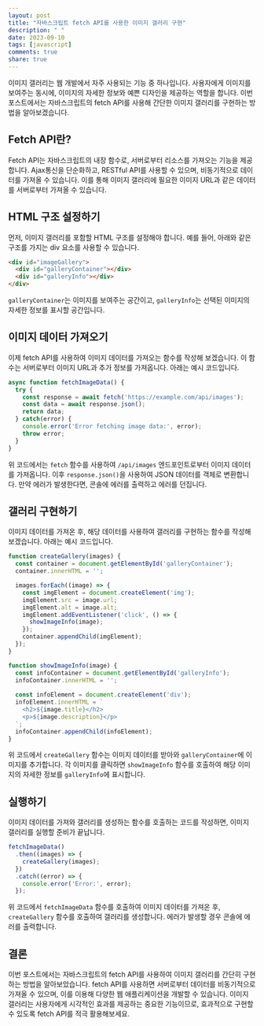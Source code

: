 ```yaml
---
layout: post
title: "자바스크립트 fetch API를 사용한 이미지 갤러리 구현"
description: " "
date: 2023-09-10
tags: [javascript]
comments: true
share: true
---
```


이미지 갤러리는 웹 개발에서 자주 사용되는 기능 중 하나입니다. 사용자에게 이미지를 보여주는 동시에, 이미지의 자세한 정보와 예쁜 디자인을 제공하는 역할을 합니다. 이번 포스트에서는 자바스크립트의 fetch API를 사용해 간단한 이미지 갤러리를 구현하는 방법을 알아보겠습니다.

## Fetch API란?

Fetch API는 자바스크립트의 내장 함수로, 서버로부터 리소스를 가져오는 기능을 제공합니다. Ajax통신을 단순화하고, RESTful API를 사용할 수 있으며, 비동기적으로 데이터를 가져올 수 있습니다. 이를 통해 이미지 갤러리에 필요한 이미지 URL과 같은 데이터를 서버로부터 가져올 수 있습니다.

## HTML 구조 설정하기

먼저, 이미지 갤러리를 포함할 HTML 구조를 설정해야 합니다. 예를 들어, 아래와 같은 구조를 가지는 div 요소를 사용할 수 있습니다.

```html
<div id="imageGallery">
  <div id="galleryContainer"></div>
  <div id="galleryInfo"></div>
</div>
```

`galleryContainer`는 이미지를 보여주는 공간이고, `galleryInfo`는 선택된 이미지의 자세한 정보를 표시할 공간입니다.

## 이미지 데이터 가져오기

이제 fetch API를 사용하여 이미지 데이터를 가져오는 함수를 작성해 보겠습니다. 이 함수는 서버로부터 이미지 URL과 추가 정보를 가져옵니다. 아래는 예시 코드입니다.

```javascript
async function fetchImageData() {
  try {
    const response = await fetch('https://example.com/api/images');
    const data = await response.json();
    return data;
  } catch(error) {
    console.error('Error fetching image data:', error);
    throw error;
  }
}
```

위 코드에서는 `fetch` 함수를 사용하여 `/api/images` 엔드포인트로부터 이미지 데이터를 가져옵니다. 이후 `response.json()`을 사용하여 JSON 데이터를 객체로 변환합니다. 만약 에러가 발생한다면, 콘솔에 에러를 출력하고 에러를 던집니다.

## 갤러리 구현하기

이미지 데이터를 가져온 후, 해당 데이터를 사용하여 갤러리를 구현하는 함수를 작성해 보겠습니다. 아래는 예시 코드입니다.

```javascript
function createGallery(images) {
  const container = document.getElementById('galleryContainer');
  container.innerHTML = '';

  images.forEach((image) => {
    const imgElement = document.createElement('img');
    imgElement.src = image.url;
    imgElement.alt = image.alt;
    imgElement.addEventListener('click', () => {
      showImageInfo(image);
    });
    container.appendChild(imgElement);
  });
}

function showImageInfo(image) {
  const infoContainer = document.getElementById('galleryInfo');
  infoContainer.innerHTML = '';
  
  const infoElement = document.createElement('div');
  infoElement.innerHTML = `
    <h2>${image.title}</h2>
    <p>${image.description}</p>
  `;
  infoContainer.appendChild(infoElement);
}
```

위 코드에서 `createGallery` 함수는 이미지 데이터를 받아와 `galleryContainer`에 이미지를 추가합니다. 각 이미지를 클릭하면 `showImageInfo` 함수를 호출하여 해당 이미지의 자세한 정보를 `galleryInfo`에 표시합니다.

## 실행하기

이미지 데이터를 가져와 갤러리를 생성하는 함수를 호출하는 코드를 작성하면, 이미지 갤러리를 실행할 준비가 끝납니다.

```javascript
fetchImageData()
  .then((images) => {
    createGallery(images);
  })
  .catch((error) => {
    console.error('Error:', error);
  });
```

위 코드에서 `fetchImageData` 함수를 호출하여 이미지 데이터를 가져온 후, `createGallery` 함수를 호출하여 갤러리를 생성합니다. 에러가 발생할 경우 콘솔에 에러를 출력합니다.

## 결론

이번 포스트에서는 자바스크립트의 fetch API를 사용하여 이미지 갤러리를 간단히 구현하는 방법을 알아보았습니다. fetch API를 사용하면 서버로부터 데이터를 비동기적으로 가져올 수 있으며, 이를 이용해 다양한 웹 애플리케이션을 개발할 수 있습니다. 이미지 갤러리는 사용자에게 시각적인 효과를 제공하는 중요한 기능이므로, 효과적으로 구현할 수 있도록 fetch API를 적극 활용해보세요.